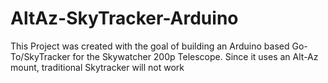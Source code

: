 # AltAz-SkyTracker-Arduino
This Project was created with the goal of building an Arduino based Go-To/SkyTracker for the Skywatcher 200p Telescope. Since it uses an Alt-Az mount, traditional Skytracker will not work
